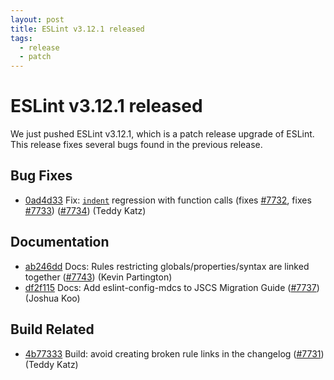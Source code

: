 ```yaml
---
layout: post
title: ESLint v3.12.1 released
tags:
  - release
  - patch
---
```

# ESLint v3.12.1 released

We just pushed ESLint v3.12.1, which is a patch release upgrade of ESLint. This release  fixes several bugs found in the previous release. 










## Bug Fixes


* [0ad4d33](https://github.com/eslint/eslint/commit/0ad4d33) Fix: [`indent`](/docs/rules/indent) regression with function calls (fixes [#7732](https://github.com/eslint/eslint/issues/7732), fixes [#7733](https://github.com/eslint/eslint/issues/7733)) ([#7734](https://github.com/eslint/eslint/issues/7734)) (Teddy Katz)




## Documentation


* [ab246dd](https://github.com/eslint/eslint/commit/ab246dd) Docs: Rules restricting globals/properties/syntax are linked together ([#7743](https://github.com/eslint/eslint/issues/7743)) (Kevin Partington)
* [df2f115](https://github.com/eslint/eslint/commit/df2f115) Docs: Add eslint-config-mdcs to JSCS Migration Guide ([#7737](https://github.com/eslint/eslint/issues/7737)) (Joshua Koo)






## Build Related


* [4b77333](https://github.com/eslint/eslint/commit/4b77333) Build: avoid creating broken rule links in the changelog ([#7731](https://github.com/eslint/eslint/issues/7731)) (Teddy Katz)




